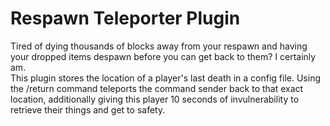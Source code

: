 # Respawn Teleporter Plugin

Tired of dying thousands of blocks away from your respawn and having your dropped items despawn before you can get back to them? I certainly am. 
<br>
This plugin stores the location of a player's last death in a config file. Using the /return command teleports the command sender back to that exact location, additionally giving this player 10 seconds of invulnerability to retrieve their things and get to safety. 
